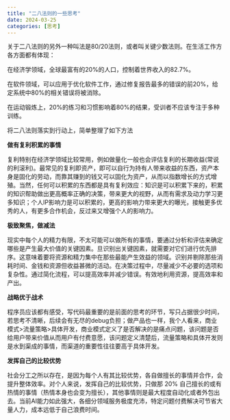 ```yaml
---
title: "二八法则的一些思考"
date: 2024-03-25
categories: [思考]
---
```

关于二八法则的另外一种叫法是80/20法则，或者叫关键少数法则。在生活工作方各方面都有体现：

在经济学领域，全球最富有的20%的人口，控制着世界收入的82.7%。

在软件领域，可以应用于优化软件工作，通过修复报告最多的错误的前20%，给定系统中80%的相关错误将被消除。

在运动锻炼上，20%的练习和习惯影响着80%的结果，受训者不应该专注于多种训练。


将二八法则落实到行动上，简单整理了如下方法


**做有复利积累的事情**

复利特别在经济学领域比较常用，例如做量化一般也会评估复利的长期收益(常说的利滚利)。最常见的复利即资产，即可以自行为持有人带来收益的东西，资产本身是固化的劳动，而靠其赚到的钱又可以固化为资产，从而以指数增长的方式增殖。当然，任何可以积累的东西都是具有复利效应：知识是可以积累下来的，积累的知识帮助做出更高概率正确的决策，带来更大的视野，从而有需求及动力学习更多知识；个人IP影响力是可以积累的，更高的影响力带来更大的曝光，接触更多优秀的人，有更多合作机会，反过来又增强个人的影响力。


**极致聚焦，做减法**

现实中每个人的精力有限，不太可能可以做所有的事情，要通过分析和评估来确定哪些是产生最大价值的关键因素。旦识别出关键因素，就需要对它们进行优先排序。这意味着要将资源和精力集中在那些最能产生效益的领域。识别并剔除那些消耗时间、金钱和资源但收益甚微的活动。在决策过程中，尽量减少不必要的选项和复杂性。通过简化流程，可以提高效率并减少错误。有效地利用资源，提高效率和产出。


**战略优于战术**

程序员应该都有感受，写代码最重要的是前面的思考的环节，写只占据很少时间，若思考不清晰，后续会有无尽的debug负担；做产品也一样，我个人看来，商业模式>流量策略>具体开发，商业模式定义了是否解决的是痛点问题，该问题是否给用户带来价值从而用户有付费意愿，该问题定义清楚后，流量策略和具体开发则是水到渠成的事情，而渠道的重要性往往要高于具体开发。


**发挥自己的比较优势**


社会分工之所以存在，是因为每个人有其比较优势，各自做擅长的事情并合作，会提升整体效率。对个人来说，发挥自己的比较优势，只做那 20% 自己擅长的或有热情的事情（热情本身也会变为擅长），其他事情则是最大程度自动化或者外包出去。当前AI能力如此强大，各细分领域服务极度充沛，特定问题付费解决可节省大量人力，成本远低于自己浪费时间。
